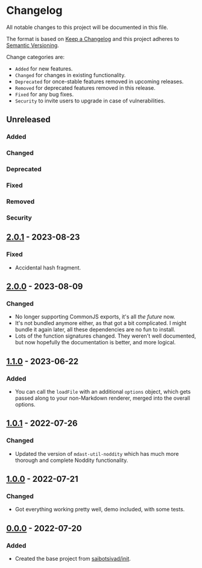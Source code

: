 # Changelog

All notable changes to this project will be documented in this file.

The format is based on [Keep a Changelog](http://keepachangelog.com/en/1.0.0/)
and this project adheres to [Semantic Versioning](http://semver.org/spec/v2.0.0.html).

Change categories are:

* `Added` for new features.
* `Changed` for changes in existing functionality.
* `Deprecated` for once-stable features removed in upcoming releases.
* `Removed` for deprecated features removed in this release.
* `Fixed` for any bug fixes.
* `Security` to invite users to upgrade in case of vulnerabilities.

## Unreleased
### Added
### Changed
### Deprecated
### Fixed
### Removed
### Security

## [2.0.1](https://github.com/saibotsivad/noddity-micromark-renderer/compare/v2.0.0...v2.0.1) - 2023-08-23
### Fixed
- Accidental hash fragment.

## [2.0.0](https://github.com/saibotsivad/noddity-micromark-renderer/compare/v1.1.0...v2.0.0) - 2023-08-09
### Changed
- No longer supporting CommonJS exports, it's all *the future* now.
- It's not bundled anymore either, as that got a bit complicated. I might bundle it again later, all these dependencies are no fun to install.
- Lots of the function signatures changed. They weren't well documented, but now hopefully the documentation is better, and more logical.

## [1.1.0](https://github.com/saibotsivad/noddity-micromark-renderer/compare/v1.0.1...v1.1.0) - 2023-06-22
### Added
- You can call the `loadFile` with an additional `options` object, which gets passed along to your non-Markdown renderer, merged into the overall options.

## [1.0.1](https://github.com/saibotsivad/noddity-micromark-renderer/compare/v1.0.0...v1.0.1) - 2022-07-26
### Changed
- Updated the version of `mdast-util-noddity` which has much more thorough and complete Noddity functionality.

## [1.0.0](https://github.com/saibotsivad/noddity-micromark-renderer/compare/v0.0.0...v1.0.0) - 2022-07-21
### Changed
- Got everything working pretty well, demo included, with some tests.

## [0.0.0](https://github.com/saibotsivad/noddity-micromark-renderer/tree/v0.0.0) - 2022-07-20
### Added
- Created the base project from [saibotsivad/init](https://github.com/saibotsivad/init).
